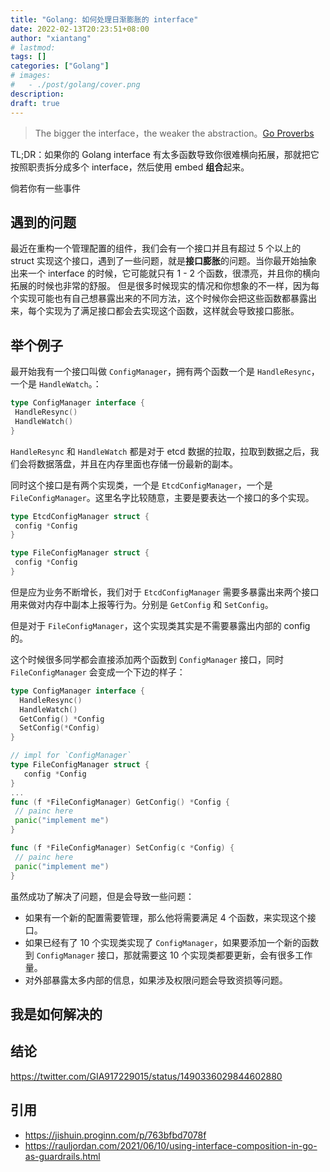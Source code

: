 ```yaml
---
title: "Golang: 如何处理日渐膨胀的 interface"
date: 2022-02-13T20:23:51+08:00
author: "xiantang"
# lastmod: 
tags: []
categories: ["Golang"]
# images:
#   - ./post/golang/cover.png
description:
draft: true
---
```



<!-- 
* 总是会先写一句话，同步背景和上下文
* 评论式写作引用一些大牛说的话
* 多一些有趣的跳转链接
* 在文章末尾推荐一些有趣的链接
* 先写提纲，再写内容 -->

> The bigger the interface，the weaker the abstraction。[Go Proverbs](https://www.youtube.com/watch?v=PAAkCSZUG1c&t=317s)

TL;DR：如果你的 Golang interface 有太多函数导致你很难横向拓展，那就把它按照职责拆分成多个 interface，然后使用 embed **组合**起来。

倘若你有一些事件

## 遇到的问题

最近在重构一个管理配置的组件，我们会有一个接口并且有超过 5 个以上的 struct 实现这个接口，遇到了一些问题，就是**接口膨胀**的问题。当你最开始抽象出来一个 interface 的时候，它可能就只有 1 - 2 个函数，很漂亮，并且你的横向拓展的时候也非常的舒服。
但是很多时候现实的情况和你想象的不一样，因为每个实现可能也有自己想暴露出来的不同方法，这个时候你会把这些函数都暴露出来，每个实现为了满足接口都会去实现这个函数，这样就会导致接口膨胀。

## 举个例子

最开始我有一个接口叫做 `ConfigManager`，拥有两个函数一个是 `HandleResync`，一个是 `HandleWatch`。：

```Go
type ConfigManager interface {
 HandleResync()
 HandleWatch()
}
```

`HandleResync` 和 `HandleWatch` 都是对于 etcd 数据的拉取，拉取到数据之后，我们会将数据落盘，并且在内存里面也存储一份最新的副本。

同时这个接口是有两个实现类，一个是 `EtcdConfigManager`，一个是 `FileConfigManager`。这里名字比较随意，主要是要表达一个接口的多个实现。

```Go
type EtcdConfigManager struct {
 config *Config
}

type FileConfigManager struct {
 config *Config
}

```

但是应为业务不断增长，我们对于 `EtcdConfigManager` 需要多暴露出来两个接口用来做对内存中副本上报等行为。分别是 `GetConfig` 和 `SetConfig`。

但是对于 `FileConfigManager`，这个实现类其实是不需要暴露出内部的 config 的。

这个时候很多同学都会直接添加两个函数到 `ConfigManager` 接口，同时 `FileConfigManager` 会变成一个下边的样子：

```Go
type ConfigManager interface {
  HandleResync()
  HandleWatch()
  GetConfig() *Config
  SetConfig(*Config)
}

// impl for `ConfigManager`
type FileConfigManager struct {
   config *Config
}
...
func (f *FileConfigManager) GetConfig() *Config {
 // painc here
 panic("implement me")
}

func (f *FileConfigManager) SetConfig(c *Config) {
 // painc here
 panic("implement me")
}
```

虽然成功了解决了问题，但是会导致一些问题：

* 如果有一个新的配置需要管理，那么他将需要满足 4 个函数，来实现这个接口。
* 如果已经有了 10 个实现类实现了 `ConfigManager`，如果要添加一个新的函数到 `ConfigManager` 接口，那就需要这 10 个实现类都要更新，会有很多工作量。
* 对外部暴露太多内部的信息，如果涉及权限问题会导致资损等问题。

## 我是如何解决的


## 结论

https://twitter.com/GIA917229015/status/1490336029844602880 

## 引用
* https://jishuin.proginn.com/p/763bfbd7078f
* https://rauljordan.com/2021/06/10/using-interface-composition-in-go-as-guardrails.html